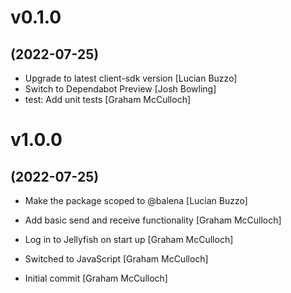 # v0.1.0
## (2022-07-25)

* Upgrade to latest client-sdk version [Lucian Buzzo]
* Switch to Dependabot Preview [Josh Bowling]
* test: Add unit tests [Graham McCulloch]

# v1.0.0
## (2022-07-25)

* Make the package scoped to @balena [Lucian Buzzo]

* Add basic send and receive functionality [Graham McCulloch]
* Log in to Jellyfish on start up [Graham McCulloch]
* Switched to JavaScript [Graham McCulloch]
* Initial commit [Graham McCulloch]
